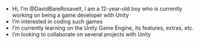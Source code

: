 - Hi, I’m @DavidBareRosavelt, I am a 12-year-old boy who is currently working on being a game developer with Unity
- I’m interested in coding such games
- I’m currently learning on the Unity Game Engine, its features, extras, etc.
- I’m looking to collaborate on several projects with Unity
